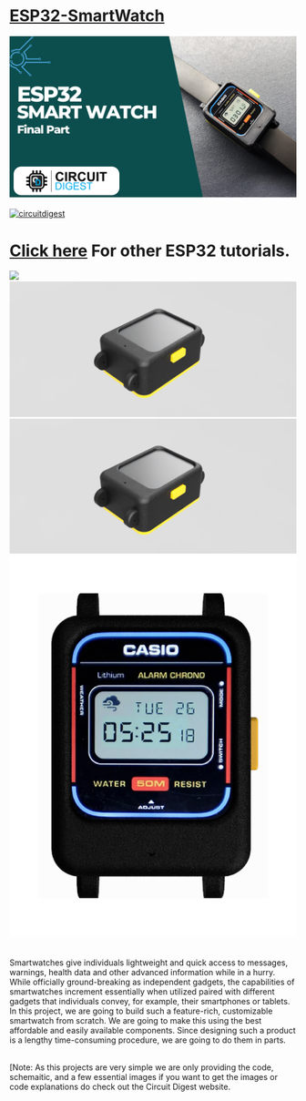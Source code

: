 # [ESP32-SmartWatch](https://circuitdigest.com/microcontroller-projects/designing-smartwatch-using-esp32)
<img src="https://github.com/Circuit-Digest/ESP32-SmartWatch/blob/1e585d7ba4fbc580bee7d0e49dd973f8a178ff22/Title%20Image.png" width="" alt="alt_text" title="image_tooltip">
<br>

<br>
<a href="https://circuitdigest.com/tags/ESP32"><img src="https://img.shields.io/static/v1?label=&labelColor=505050&message=ESP32 Tutorials Circuit Digest&color=%230076D6&style=social&logo=google-chrome&logoColor=%230076D6" alt="circuitdigest"/></a>
<br>

[<h1>Click here](https://circuitdigest.com/tags/ESP32) For other ESP32 tutorials.</h1>
<img src="https://github.com/Circuit-Digest/ESP32-SmartWatch/blob/1e585d7ba4fbc580bee7d0e49dd973f8a178ff22/demo%20gif.gif" width="" height="" />
<img src="https://github.com/Circuit-Digest/ESP32-SmartWatch/blob/6f61098322965cccb96df0f72b6173e037986a09/5b524cfe-3bc1-4b98-a26f-c42a085585a5.PNG" width="" alt="alt_text" title="image_tooltip">
<br><img src="https://github.com/Circuit-Digest/ESP32-SmartWatch/blob/6f61098322965cccb96df0f72b6173e037986a09/5b524cfe-3bc1-4b98-a26f-c42a085585a5.PNG" width="" alt="alt_text" title="image_tooltip">
<br><img src="https://github.com/Circuit-Digest/ESP32-SmartWatch/blob/6f61098322965cccb96df0f72b6173e037986a09/assembled.PNG" width="" alt="alt_text" title="image_tooltip">
<br>
<br>
<br>
Smartwatches give individuals lightweight and quick access to messages, warnings, health data and other advanced information while in a hurry. While officially ground-breaking as independent gadgets, the capabilities of smartwatches increment essentially when utilized paired with different gadgets that individuals convey, for example, their smartphones or tablets. In this project, we are going to build such a feature-rich, customizable smartwatch from scratch. We are going to make this using the best affordable and easily available components. Since designing such a product is a lengthy time-consuming procedure, we are going to do them in parts.   

<br>
[Note: As this projects are very simple we are only providing the code, schemaitic, and a few essential images if you want to get the images or code explanations do check out the Circuit Digest website.
<br>
<br>
